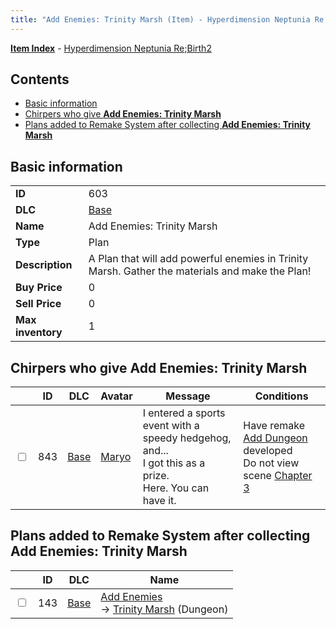 ```yaml
---
title: "Add Enemies: Trinity Marsh (Item) - Hyperdimension Neptunia Re;Birth2"
---
```


[**Item Index**](/neptunia/rb2/item/index.html) - [Hyperdimension Neptunia Re;Birth2](/neptunia/rb2)

## Contents

- [Basic information](#basic-information)
- [Chirpers who give **Add Enemies: Trinity Marsh**](#chirpers-who-give-add-enemies-trinity-marsh)
- [Plans added to Remake System after collecting **Add Enemies: Trinity Marsh**](#plans-added-to-remake-system-after-collecting-add-enemies-trinity-marsh)

## Basic information

|   |   |
| -- | -- |
| **ID** | 603 |
| **DLC** | [Base](/neptunia/rb2/dlc/0-base.html) |
| **Name** | Add Enemies: Trinity Marsh |
| **Type** | Plan |
| **Description** | A Plan that will add powerful enemies in Trinity Marsh. Gather the materials and make the Plan! |
| **Buy Price** | 0 |
| **Sell Price** | 0 |
| **Max inventory** | 1 |

## Chirpers who give **Add Enemies: Trinity Marsh**

|    | ID | DLC | Avatar | Message | Conditions |
| -- | -- | --- | ------ | ------- | ---------- |
| <input type="checkbox" id="rb2-chirper-event-0-843" class="trackbox" /> | 843 | [Base](/neptunia/rb2/dlc/0-base.html) | [Maryo](/neptunia/rb2/avatar/0-126-maryo.html) | I entered a sports event with a speedy hedgehog, and...<br />I got this as a prize.<br />Here. You can have it. | Have remake [Add Dungeon](/neptunia/rb2/remake/0-107-add-dungeon.html) developed<br />Do not view scene [Chapter 3](/neptunia/rb2/scene/0-251-chapter-3.html) |

## Plans added to Remake System after collecting **Add Enemies: Trinity Marsh**

|    | ID | DLC | Name |
| -- | -- | --- | ---- |
| <input type="checkbox" id="rb2-remake-0-143" class="trackbox" /> | 143 | [Base](/neptunia/rb2/dlc/0-base.html) | [Add Enemies](/neptunia/rb2/remake/0-143-add-enemies.html)<br />→ [Trinity Marsh](/neptunia/rb2/dungeon/0-35-trinity-marsh.html) (Dungeon) |